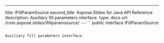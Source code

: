 ---
title: IFillParamSource
second_title: Aspose.Slides for Java API Reference
description: Auxiliary fill parameters interface.
type: docs
url: /com.aspose.slides/ifillparamsource/
---```
public interface IFillParamSource
```

Auxiliary fill parameters interface.
